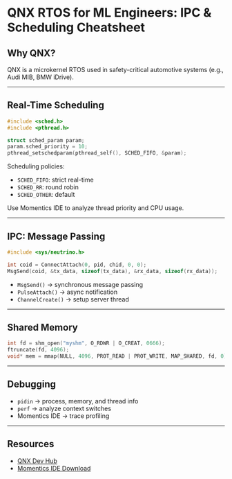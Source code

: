 # QNX RTOS for ML Engineers: IPC & Scheduling Cheatsheet

## Why QNX?
QNX is a microkernel RTOS used in safety-critical automotive systems (e.g., Audi MIB, BMW iDrive).

---

## Real-Time Scheduling

```cpp
#include <sched.h>
#include <pthread.h>

struct sched_param param;
param.sched_priority = 10;
pthread_setschedparam(pthread_self(), SCHED_FIFO, &param);
```

Scheduling policies:
- `SCHED_FIFO`: strict real-time
- `SCHED_RR`: round robin
- `SCHED_OTHER`: default

Use Momentics IDE to analyze thread priority and CPU usage.

---

## IPC: Message Passing

```cpp
#include <sys/neutrino.h>

int coid = ConnectAttach(0, pid, chid, 0, 0);
MsgSend(coid, &tx_data, sizeof(tx_data), &rx_data, sizeof(rx_data));
```

- `MsgSend()` → synchronous message passing
- `PulseAttach()` → async notification
- `ChannelCreate()` → setup server thread

---

## Shared Memory

```cpp
int fd = shm_open("myshm", O_RDWR | O_CREAT, 0666);
ftruncate(fd, 4096);
void* mem = mmap(NULL, 4096, PROT_READ | PROT_WRITE, MAP_SHARED, fd, 0);
```

---

## Debugging

- `pidin` → process, memory, and thread info
- `perf` → analyze context switches
- Momentics IDE → trace profiling

---

## Resources

- [QNX Dev Hub](https://www.qnx.com/developers/docs)
- [Momentics IDE Download](https://www.qnx.com/download)